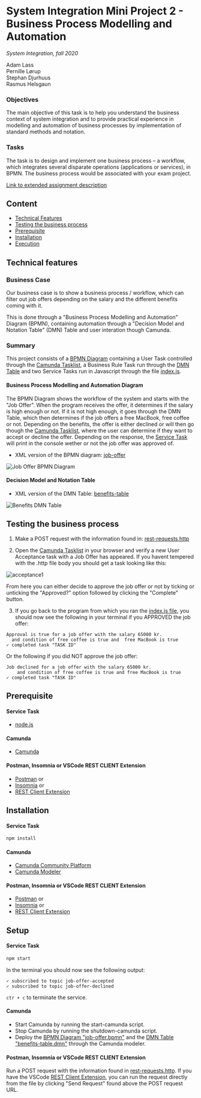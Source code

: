 # System Integration Mini Project 2 - Business Process Modelling and Automation
_System Integration, fall 2020_

Adam Lass  
Pernille Lørup  
Stephan Djurhuus   
Rasmus Helsgaun   

### Objectives
The main objective of this task is to help you understand the business context of system integration and
to provide practical experience in modelling and automation of business processes by implementation of
standard methods and notation.

### Tasks
The task is to design and implement one business process – a workflow, which integrates several
disparate operations (applications or services), in BPMN.
The business process would be associated with your exam project.

[Link to extended assignment description](https://datsoftlyngby.github.io/soft2020fall/resources/6f3005f8-MP2-BPMN.pdf)

## Content
* [Technical Features](#technical-features)
* [Testing the business process](#testing-the-business-process)
* [Prerequisite](#prerequisite)
* [Installation](#installation)
* [Execution](#execution)

## Technical features

### Business Case
Our business case is to show a business process / workflow, which can filter out job offers depending on the salary and the different benefits coming with it.

This is done through a "Business Process Modelling and Automation" Diagram (BPMN), containing automation through a "Decision Model and Notation Table" (DMN) Table and user interation though Camunda.

### Summary
This project consists of a [BPMN Diagram](https://github.com/Soft20/si-mini-project-2-BPMN/blob/main/BPMN/job-offer.bpmn) containing a User Task controlled through the [Camunda Tasklist](http://localhost:8080/camunda/app/tasklist), a Business Rule Task run through the [DMN Table](https://github.com/Soft20/si-mini-project-2-BPMN/blob/main/BPMN/benefits-table.dmn) and two Service Tasks run in Javascript through the file [index.js](https://github.com/Soft20/si-mini-project-2-BPMN/blob/main/index.js).

#### Business Process Modelling and Automation Diagram
The BPMN Diagram shows the workflow of the system and starts with the "Job Offer". When the program receives the offer, it determines if the salary is high enough or not. If it is not high enough, it goes through the DMN Table, which then determines if the job offers a free MacBook, free coffee or not. Depending on the benefits, the offer is either declined or will then go though the [Camunda Tasklist](http://localhost:8080/camunda/app/tasklist), where the user can determine if they want to accept or decline the offer. Depending on the response, the [Service Task](https://github.com/Soft20/si-mini-project-2-BPMN/blob/main/index.js) will print in the console wether or not the job offer was approved of.

* XML version of the BPMN diagram: [job-offer](https://github.com/Soft20/si-mini-project-2-BPMN/blob/main/BPMN/job-offer.bpmn)

![Job Offer BPMN Diagram](https://github.com/Soft20/si-mini-project-2-BPMN/blob/main/images/job-offer-bpmn.PNG)

#### Decision Model and Notation Table
* XML version of the DMN Table: [benefits-table](https://github.com/Soft20/si-mini-project-2-BPMN/blob/main/BPMN/benefits-table.dmn)

![Benefits DMN Table](https://github.com/Soft20/si-mini-project-2-BPMN/blob/main/images/benefits-dmn-table.PNG)

## Testing the business process
1. Make a POST request with the information found in: [rest-requests.http](https://github.com/Soft20/si-mini-project-2-BPMN/blob/main/http-requests/rest-requests.http)

2. Open the [Camunda Tasklist](http://localhost:8080/camunda/app/tasklist) in your browser and verify a new User Acceptance task with a Job Offer has appeared.
If you havent tempered with the .http file body you should get a task looking like this:

![acceptance1](https://github.com/Soft20/si-mini-project-2-BPMN/blob/main/images/acceptance1.PNG)

From here you can either decide to approve the job offer or not by ticking or unticking the "Approved?" option followed by clicking the "Complete" button.

3. If you go back to the program from which you ran the [index.js file](https://github.com/Soft20/si-mini-project-2-BPMN/blob/main/index.js), you should now see the following in your terminal if you APPROVED the job offer:

```
Approval is true for a job offer with the salary 65000 kr. 
  and condition of free coffee is true and  free MacBook is true
✓ completed task "TASK ID"
```

Or the following if you did NOT approve the job offer:

```
Job declined for a job offer with the salary 65000 kr. 
    and condition of free coffee is true and free MacBook is true
✓ completed task "TASK ID"
```

## Prerequisite

#### Service Task
* [node.js](https://nodejs.org/en/)

#### Camunda
* [Camunda](https://camunda.com/)

#### Postman, Insomnia or VSCode REST CLIENT Extension
* [Postman](https://www.postman.com) or
* [Insomnia](https://insomnia.rest) or
* [REST Client Extension](https://marketplace.visualstudio.com/items?itemName=humao.rest-client)

## Installation
#### Service Task
```bash
npm install
```
#### Camunda
* [Camunda Community Platform](https://camunda.com/download/)
* [Camunda Modeler](https://camunda.com/download/modeler/)

#### Postman, Insomnia or VSCode REST CLIENT Extension
* [Postman](https://www.postman.com/downloads/) or
* [Insomnia](https://insomnia.rest/download/) or
* [REST Client Extension](https://marketplace.visualstudio.com/items?itemName=humao.rest-client)

## Setup
#### Service Task
```bash
npm start
```

In the terminal you should now see the following output:

```
✓ subscribed to topic job-offer-accepted
✓ subscribed to topic job-offer-declined
```

`ctr + c` to terminate the service.

#### Camunda
* Start Camunda by running the start-camunda script.
* Stop Camunda by running the shutdown-camunda script.
* Deploy the [BPMN Diagram "job-offer.bpmn"](https://github.com/Soft20/si-mini-project-2-BPMN/blob/main/BPMN/job-offer.bpmn) and the [DMN Table "benefits-table.dmn"](https://github.com/Soft20/si-mini-project-2-BPMN/blob/main/BPMN/benefits-table.dmn) through the Camunda modeler.

#### Postman, Insomnia or VSCode REST CLIENT Extension
Run a POST request with the information found in [rest-requests.http](https://github.com/Soft20/si-mini-project-2-BPMN/blob/main/http-requests/rest-requests.http).
If you have the VSCode [REST Client Extension](https://marketplace.visualstudio.com/items?itemName=humao.rest-client), you can run the request directly from the file by clicking "Send Request" found above the POST request URL.